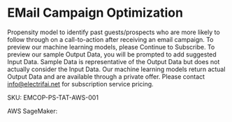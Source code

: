 # EMail Campaign Optimization

Propensity model to identify past guests/prospects who are more likely to follow through on a call-to-action after receiving an email campaign.
To preview our machine learning models, please Continue to Subscribe. To preview our sample Output Data, you will be prompted to add suggested Input Data. Sample Data is representative of the Output Data but does not actually consider the Input Data.
Our machine learning models return actual Output Data and are available through a private offer. Please contact info@electrifai.net for subscription service pricing.

SKU: EMCOP-PS-TAT-AWS-001
 
AWS SageMaker:  
